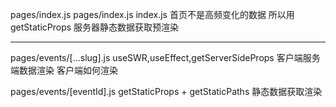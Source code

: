 pages/index.js
pages/index.js
index.js 首页不是高频变化的数据
所以用 getStaticProps 服务器静态数据获取预渲染

---

pages/events/[...slug].js
useSWR,useEffect,getServerSideProps 客户端服务端数据渲染
客户端如何渲染<Head></Head>

pages/events/[eventId].js
getStaticProps + getStaticPaths 静态数据获取渲染
